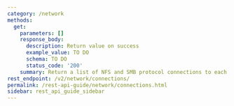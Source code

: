 ```yaml
---
category: /network
methods:
  get:
    parameters: []
    response_body:
      description: Return value on success
      example_value: TO DO
      schema: TO DO
      status_code: '200'
    summary: Return a list of NFS and SMB protocol connections to each node
rest_endpoint: /v2/network/connections/
permalink: /rest-api-guide/network/connections.html
sidebar: rest_api_guide_sidebar
---
```


